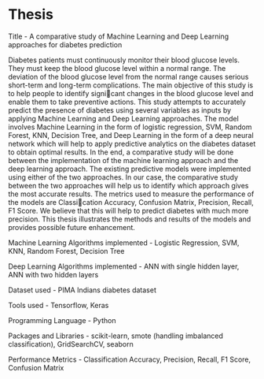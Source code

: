 # Thesis
Title - A comparative study of Machine Learning and Deep Learning approaches for diabetes prediction

Diabetes patients must continuously monitor their blood glucose levels. They must keep the blood glucose level within a normal range. The deviation of the blood glucose level from the normal range causes serious short-term and long-term complications. The main objective of this study is to help people to identify signicant changes in the
blood glucose level and enable them to take preventive actions. This study attempts to accurately predict the presence of diabetes using several variables as inputs by applying Machine Learning and Deep Learning approaches. The model involves Machine Learning in the form of logistic regression, SVM, Random Forest, KNN, Decision Tree, and Deep Learning in the form of a deep neural network which will help to apply predictive analytics on the diabetes dataset to obtain optimal results. In the end, a comparative study will be done between the implementation of the machine learning approach and the deep learning approach. The existing predictive models were implemented using either of the two approaches. In our case, the comparative study between the two approaches will help us to identify which approach gives the most accurate results. The metrics used to measure the performance of the models are Classication Accuracy, Confusion Matrix, Precision, Recall, F1 Score. We believe that this will help to predict diabetes with much more precision. This thesis illustrates the methods and results of the models and provides possible future enhancement.


Machine Learning Algorithms implemented - Logistic Regression, SVM, KNN, Random Forest, Decision Tree

Deep Learning Algorithms implemented - ANN with single hidden layer, ANN with two hidden layers

Dataset used - PIMA Indians diabetes dataset

Tools used - Tensorflow, Keras

Programming Language - Python

Packages and Libraries - scikit-learn, smote (handling imbalanced classification), GridSearchCV, seaborn

Performance Metrics - Classification Accuracy, Precision, Recall, F1 Score, Confusion Matrix
